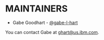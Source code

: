 # MAINTAINERS

- Gabe Goodhart - [@gabe-l-hart](https://github.com/gabe-l-hart)

You can contact Gabe at [ghart@us.ibm.com](mailto:ghart@us.ibm.com).
